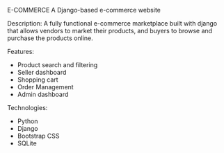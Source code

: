  E-COMMERCE
 A Django-based e-commerce website

 Description: A fully functional e-commerce marketplace  built with django that allows vendors to market their products, and buyers to browse and purchase the products online.

Features:
 * Product search and filtering
 * Seller dashboard
 * Shopping cart
 * Order Management
 * Admin dashboard

Technologies:
 * Python
 * Django
 * Bootstrap CSS
 * SQLite
